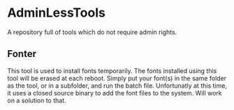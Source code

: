 # AdminLessTools
A repository full of tools which do not require admin rights.

## Fonter
This tool is used to install fonts temporarily. The fonts installed using this tool will be erased at each reboot. Simply put your font(s) in the same folder as the tool, or in a subfolder, and run the batch file. Unfortunatly at this time, it uses a closed source binary to add the font files to the system. Will work on a solution to that.
